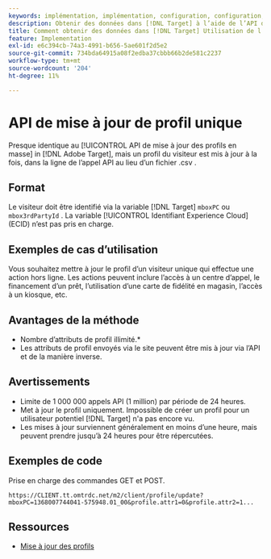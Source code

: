 ```yaml
---
keywords: implémentation, implémentation, configuration, configuration, mise à jour de profil unique
description: Obtenir des données dans [!DNL Target] à l’aide de l’API de mise à jour de profil unique.
title: Comment obtenir des données dans [!DNL Target] Utilisation de l’API de mise à jour de profil unique ?
feature: Implementation
exl-id: e6c394cb-74a3-4991-b656-5ae601f2d5e2
source-git-commit: 734bda64915a08f2edba37cbbb66b2de581c2237
workflow-type: tm+mt
source-wordcount: '204'
ht-degree: 11%

---
```


# API de mise à jour de profil unique

Presque identique au [!UICONTROL API de mise à jour des profils en masse] in [!DNL Adobe Target], mais un profil du visiteur est mis à jour à la fois, dans la ligne de l’appel API au lieu d’un fichier .csv .

## Format

Le visiteur doit être identifié via la variable [!DNL Target] `mboxPC` ou `mbox3rdPartyId` . La variable [!UICONTROL Identifiant Experience Cloud] (ECID) n’est pas pris en charge.

## Exemples de cas d’utilisation

Vous souhaitez mettre à jour le profil d’un visiteur unique qui effectue une action hors ligne. Les actions peuvent inclure l’accès à un centre d’appel, le financement d’un prêt, l’utilisation d’une carte de fidélité en magasin, l’accès à un kiosque, etc.

## Avantages de la méthode

* Nombre d’attributs de profil illimité.*
* Les attributs de profil envoyés via le site peuvent être mis à jour via l’API et de la manière inverse.

## Avertissements

* Limite de 1 000 000 appels API (1 million) par période de 24 heures.
* Met à jour le profil uniquement. Impossible de créer un profil pour un utilisateur potentiel [!DNL Target] n&#39;a pas encore vu.
* Les mises à jour surviennent généralement en moins d’une heure, mais peuvent prendre jusqu’à 24 heures pour être répercutées.

## Exemples de code

Prise en charge des commandes GET et POST.

```
https://CLIENT.tt.omtrdc.net/m2/client/profile/update?mboxPC=1368007744041-575948.01_00&profile.attr1=0&profile.attr2=1...
```

## Ressources

* [Mise à jour des profils](https://developers.adobetarget.com/api/#updating-profiles)

